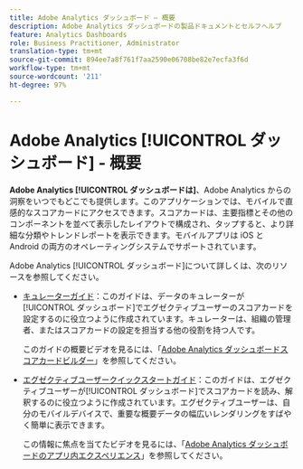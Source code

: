 ```yaml
---
title: Adobe Analytics ダッシュボード — 概要
description: Adobe Analytics ダッシュボードの製品ドキュメントとセルフヘルプ
feature: Analytics Dashboards
role: Business Practitioner, Administrator
translation-type: tm+mt
source-git-commit: 894ee7a8f761f7aa2590e06708be82e7ecfa3f6d
workflow-type: tm+mt
source-wordcount: '211'
ht-degree: 97%

---
```



# Adobe Analytics [!UICONTROL ダッシュボード] - 概要

**Adobe Analytics [!UICONTROL ダッシュボードは]**、Adobe Analytics からの洞察をいつでもどこでも提供します。このアプリケーションでは、モバイルで直感的なスコアカードにアクセスできます。スコアカードは、主要指標とその他のコンポーネントを並べて表示したレイアウトで構成され、タップすると、より詳細な分類やトレンドレポートを表示できます。モバイルアプリは iOS と Android の両方のオペレーティングシステムでサポートされています。

Adobe Analytics [!UICONTROL ダッシュボード]について詳しくは、次のリソースを参照してください。

* [キュレーターガイド](/help/analyze/mobile-app/curator.md)：このガイドは、データのキュレーターが[!UICONTROL ダッシュボード]でエグゼクティブユーザーのスコアカードを設定するのに役立つように作成されています。キュレーターは、組織の管理者、またはスコアカードの設定を担当する他の役割を持つ人です。

   このガイドの概要ビデオを見るには、「[Adobe Analytics ダッシュボードスコアカードビルダー](https://experienceleague.adobe.com/docs/analytics-learn/tutorials/additional-tools/analytics-dashboards/adobe-analytics-dashboards-scorecard-builder.html?lang=ja)」を参照してください。


* [エグゼクティブユーザークイックスタートガイド](/help/analyze/mobile-app/executive.md)：このガイドは、エグゼクティブユーザーが[!UICONTROL ダッシュボード]でスコアカードを読み、解釈するのに役立つように作成されています。エグゼクティブユーザーは、自分のモバイルデバイスで、重要な概要データの幅広いレンダリングをすばやく簡単に表示できます。

   この情報に焦点を当てたビデオを見るには、「[Adobe Analytics ダッシュボードのアプリ内エクスペリエンス](https://experienceleague.adobe.com/docs/analytics-learn/tutorials/additional-tools/analytics-dashboards/adobe-analytics-dashboards-in-app-experience.html?lang=ja)」を参照してください。